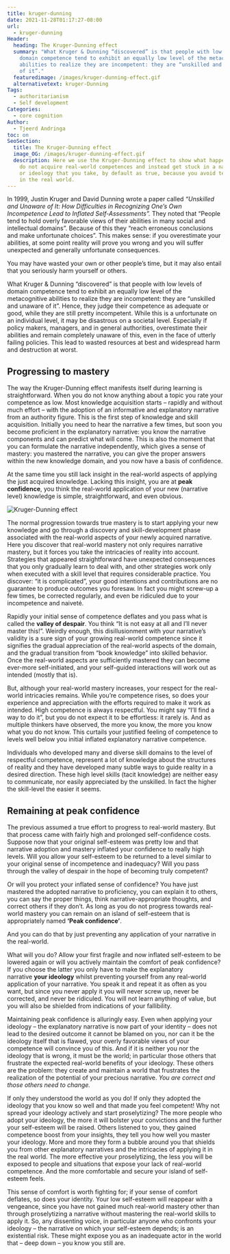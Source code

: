 ```yaml
---
title: kruger-dunning
date: 2021-11-28T01:17:27-08:00
url:
  - kruger-dunning
Header:
  heading: The Kruger-Dunning effect
  summary: "What Kruger & Dunning “discovered” is that people with low levels of
    domain competence tend to exhibit an equally low level of the metacognitive
    abilities to realize they are incompetent: they are “unskilled and unaware
    of it”."
  featuredimage: /images/kruger-dunning-effect.gif
  alternativetext: kruger-Dunning
Tags:
  - authoritarianism
  - Self development
Categories:
  - core cognition
Author:
  - Tjeerd Andringa
toc: on
SeoSection:
  title: The Kruger-Dunning effect
  image_OG: /images/kruger-dunning-effect.gif
  description: Here we use the Kruger-Dunning effect to show what happens if you
    do not acquire real-world competences and instead get stuck in a narrative
    or ideology that you take, by default as true, because you avoid testing it
    in the real world.
---
```

In 1999, Justin Kruger and David Dunning wrote a paper called *“Unskilled and Unaware of It: How Difficulties in Recognizing One’s Own Incompetence Lead to Inflated Self-Assessments”.* They noted that “People tend to hold overly favorable views of their abilities in many social and intellectual domains”. Because of this they “reach erroneous conclusions and make unfortunate choices”. This makes sense: if you overestimate your abilities, at some point reality will prove you wrong and you will suffer unexpected and generally unfortunate consequences.

You may have wasted your own or other people’s time, but it may also entail that you seriously harm yourself or others.

What Kruger & Dunning “discovered” is that people with low levels of domain competence tend to exhibit an equally low level of the metacognitive abilities to realize they are incompetent: they are “unskilled and unaware of it”. Hence, they judge their competence as adequate or good, while they are still pretty incompetent. While this is a unfortunate on an individual level, it may be disastrous on a societal level. Especially if policy makers, managers, and in general authorities, overestimate their abilities and remain completely unaware of this, even in the face of utterly failing policies. This lead to wasted resources at best and widespread harm and destruction at worst.

## Progressing to mastery

The way the Kruger-Dunning effect manifests itself during learning is straightforward. When you do not know anything about a topic you rate your competence as low. Most knowledge acquisition starts – rapidly and without much effort – with the adoption of an informative and explanatory narrative from an authority figure. This is the first step of knowledge and skill acquisition. Initially you need to hear the narrative a few times, but soon you become proficient in the explanatory narrative: you know the narrative components and can predict what will come. This is also the moment that you can formulate the narrative independently, which gives a sense of mastery: you mastered the narrative, you can give the proper answers within the new knowledge domain, and you now have a basis of confidence.

At the same time you still lack insight in the real-world aspects of applying the just acquired knowledge. Lacking this insight, you are at **peak confidence**, you think the real-world application of your new (narrative level) knowledge is simple, straightforward, and even obvious.

![Kruger-Dunning effect](/images/kruger-dunning-effect.gif "Kruger-Dunning effect")

The normal progression towards true mastery is to start applying your new knowledge and go through a discovery and skill-development phase associated with the real-world aspects of your newly acquired narrative. Here you discover that real-world mastery not only requires narrative mastery, but it forces you take the intricacies of reality into account. Strategies that appeared straightforward have unexpected consequences that you only gradually learn to deal with, and other strategies work only when executed with a skill level that requires considerable practice. You discover: “it is complicated”, your good intentions and contributions are no guarantee to produce outcomes you foresaw. In fact you might screw-up a few times, be corrected regularly, and even be ridiculed due to your incompetence and naiveté.

Rapidly your initial sense of competence deflates and you pass what is called the **valley of despair**. You think “It is not easy at all and I’ll never master this!”. Weirdly enough, this disillusionment with your narrative’s validity is a sure sign of your growing real-world competence since it signifies the gradual appreciation of the real-world aspects of the domain, and the gradual transition from “book knowledge” into skilled behavior. Once the real-world aspects are sufficiently mastered they can become ever-more self-initiated, and your self-guided interactions will work out as intended (mostly that is).

But, although your real-world mastery increases, your respect for the real-world intricacies remains. While you’re competence rises, so does your experience and appreciation with the efforts required to make it work as intended. High competence is always respectful. You might say “I’ll find a way to do it”, but you do not expect it to be effortless: it rarely is. And as multiple thinkers have observed, the more you know, the more you know what you do not know. This curtails your justified feeling of competence to levels well below you initial inflated explanatory narrative competence.

Individuals who developed many and diverse skill domains to the level of respectful competence, represent a lot of knowledge about the structures of reality and they have developed many subtle ways to guide reality in a desired direction. These high level skills (tacit knowledge) are neither easy to communicate, nor easily appreciated by the unskilled. In fact the higher the skill-level the easier it seems.

## Remaining at peak confidence

The previous assumed a true effort to progress to real-world mastery. But that process came with fairly high and prolonged self-confidence costs. Suppose now that your original self-esteem was pretty low and that narrative adoption and mastery inflated your confidence to really high levels. Will you allow your self-esteem to be returned to a level similar to your original sense of incompetence and inadequacy? Will you pass through the valley of despair in the hope of becoming truly competent?

Or will you protect your inflated sense of confidence? You have just mastered the adopted narrative to proficiency, you can explain it to others, you can say the proper things, think narrative-appropriate thoughts, and correct others if they don’t. As long as you do not progress towards real-world mastery you can remain on an island of self-esteem that is appropriately named **‘Peak confidence’**.

And you can do that by just preventing any application of your narrative in the real-world.

What will you do? Allow your first fragile and now inflated self-esteem to be lowered again or will you actively maintain the comfort of peak confidence? If you choose the latter you only have to make the explanatory narrative **your ideology** whilst preventing yourself from any real-world application of your narrative. You speak it and repeat it as often as you want, but since you never apply it you will never screw up, never be corrected, and never be ridiculed. You will not learn anything of value, but you will also be shielded from indications of your fallibility.

Maintaining peak confidence is alluringly easy. Even when applying your ideology – the explanatory narrative is now part of your identity – does not lead to the desired outcome it cannot be blamed on you, nor can it be the ideology itself that is flawed, your overly favorable views of your competence will convince you of this. And if it is neither you nor the ideology that is wrong, it must be the world; in particular those others that frustrate the expected real-world benefits of your ideology. These others are the problem: they create and maintain a world that frustrates the realization of the potential of your precious narrative. *You are correct and those others need to change.*

If only they understood the world as you do! If only they adopted the ideology that you know so well and that made you feel competent! Why not spread your ideology actively and start proselytizing? The more people who adopt your ideology, the more it will bolster your convictions and the further your self-esteem will be raised. Others listened to you, they gained competence boost from your insights, they tell you how well you master your ideology. More and more they form a bubble around you that shields you from other explanatory narratives and the intricacies of applying it in the real world. The more effective your proselytizing, the less you will be exposed to people and situations that expose your lack of real-world competence. And the more comfortable and secure your island of self-esteem feels.

This sense of comfort is worth fighting for; if your sense of comfort deflates, so does your identity. Your low self-esteem will reappear with a vengeance, since you have not gained much real-world mastery other than through proselytizing a narrative without mastering the real-world skills to apply it. So, any dissenting voice, in particular anyone who confronts your ideology – the narrative on which your self-esteem depends; is an existential risk. These might expose you as an inadequate actor in the world that – deep down – you know you still are.

<!--EndFragment-->
